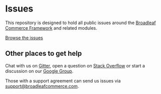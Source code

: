 # Issues

This repository is designed to hold all public issues around the [Broadleaf Commerce Framework](https://github.com/BroadleafCommerce/BroadleafCommerce) and related modules.

[Browse the issues](https://github.com/BroadleafCommerce/Issues/issues)

## Other places to get help

Chat with us on [Gitter](https://gitter.im/BroadleafCommerce/BroadleafCommerce), open a question on [Stack Overflow](stackoverflow.com/questions/tagged/broadleaf-commerce) or start a discussion on our [Google Group](https://groups.google.com/forum/#!forum/broadleaf-commerce).

Those with a support agreement can send us issues via support@broadleafcommerce.com.
